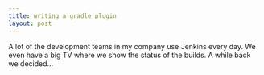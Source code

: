 ```yaml
---
title: writing a gradle plugin
layout: post
---
```

A lot of the development teams in my company use Jenkins every day. We even have a big TV where we show the status of the builds. A while back we decided...